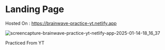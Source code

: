 # Landing Page 

Hosted On : https://brainwave-practice-yt.netlify.app

![screencapture-brainwave-practice-yt-netlify-app-2025-01-14-18_16_37](https://github.com/user-attachments/assets/ffb1a6eb-8d5e-4214-a986-3a2013c20891)

Practiced From YT
